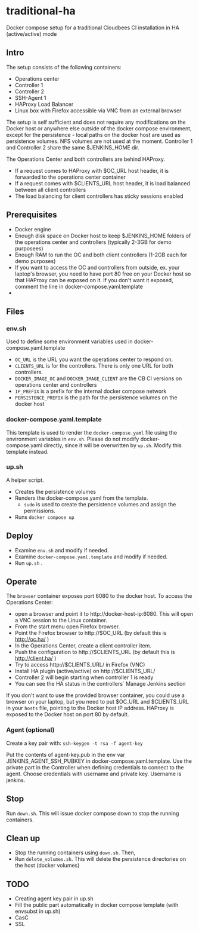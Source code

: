 # traditional-ha
Docker compose setup for a traditional Cloudbees CI installation in HA (active/active) mode

## Intro
The setup consists of the following containers:
- Operations center
- Controller 1
- Controller 2
- SSH-Agent 1
- HAProxy Load Balancer
- Linux box with Firefox accessible via VNC from an external browser

The setup is self sufficient and does not require any modifications on the Docker host or anywhere else outside of the docker compose environment, except for the persistence - local paths on the docker host are used as persistence volumes. NFS volumes are not used at the moment.
Controller 1 and Controller 2 share the same $JENKINS_HOME dir.

The Operations Center and both controllers are behind HAProxy. 
- If a request comes to HAProxy with $OC_URL host header, it is forwarded to the operations center container
- If a request comes with $CLIENTS_URL host header, it is load balanced between all client controllers
- The load balancing for client controllers has sticky sessions enabled

## Prerequisites

- Docker engine
- Enough disk space on Docker host to keep $JENKINS_HOME folders of the operations center and controllers (typically 2-3GB for demo purposees)
- Enough RAM to run the OC and both client controllers (1-2GB each for demo purposes)
- If you want to access the OC and controllers from outside, ex. your laptop's browser, you need to have port 80 free on your Docker host so that HAProxy can be exposed on it. If you don't want it exposed, comment the line in docker-compose.yaml.template
- 
  
## Files

### env.sh
Used to define some environment variables used in docker-compose.yaml.template

- `OC_URL` is the URL you want the operations center to respond on.
- `CLIENTS_URL` is for the controllers. There is only one URL for both controllers.
- `DOCKER_IMAGE_OC` and `DOCKER_IMAGE_CLIENT` are the CB CI versions on operations center and controllers
- `IP_PREFIX` is a prefix for the internal docker compose network
- `PERSISTENCE_PREFIX` is the path for the persistence volumes on the docker host

### docker-compose.yaml.template
This template is used to render the `docker-compose.yaml` file using the environment variables in `env.sh`. Please do not modify docker-compose.yaml directly, since it will be overwritten by `up.sh`. Modify this template instead.
  
### up.sh
A helper script.
- Creates the persistence volumes
- Renders the docker-compose.yaml from the template.
  - `sudo` is used to create the persistence volumes and assign the permissions.
- Runs `docker compose up`

## Deploy
- Examine `env.sh` and modify if needed.
- Examine `docker-compose.yaml.template` and modify if needed.
- Run `up.sh` .

## Operate
The `browser` container exposes port 6080 to the docker host. 
To access the Operations Center:
- open a browser and point it to http://docker-host-ip:6080. This will open a VNC session to the Linux container.
- From the start menu open Firefox browser.
- Point the Firefox browser to http://$OC_URL  (by default this is http://oc.ha/ )
- In the Operations Center, create a client controller item.
- Push the configuration to http://$CLIENTS_URL  (by default this is http://client.ha/ )
- Try to access http://$CLIENTS_URL/ in Firefox (VNC)
- Install HA plugin (active/active) on http://$CLIENTS_URL/
- Controller 2 will begin starting when controller 1 is ready
- You can see the HA status in the controllers` Manage Jenkins section

If you don't want to use the provided browser container, you could use a browser on your laptop, but you need to put $OC_URL and $CLIENTS_URL in your `hosts` file, pointing to the Docker host IP address. HAProxy is exposed to the Docker host on port 80 by default.


### Agent (optional)

Create a key pair with: `ssh-keygen -t rsa -f agent-key`

Put the contents of agent-key.pub in the env var JENKINS_AGENT_SSH_PUBKEY in docker-compose.yaml.template.
Use the private part in the Controller when defining credentials to connect to the agent.
Choose credentials with username and private key. Username is jenkins.

## Stop
Run `down.sh`. This will issue docker compose down to stop the running containers.

## Clean up
- Stop the running containers using `down.sh`. Then,
- Run `delete_volumes.sh`. This will delete the persistence directories on the host (docker volumes)
 


## TODO
- Creating agent key pair in up.sh
- Fill the public part automatically in docker compose template (with envsubst in up.sh)
- CasC
- SSL
